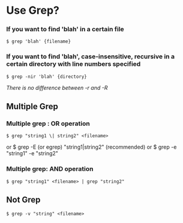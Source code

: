 # Use Grep?

### If you want to find 'blah' in a certain file
    $ grep 'blah' {filename}

### If you want to find 'blah', case-insensitive, recursive in a certain directory with line numbers specified
    $ grep -nir 'blah' {directory}
*There is no difference between -r and -R*

## Multiple Grep
### Multiple grep : OR operation 
    $ grep "string1 \| string2" <filename>
or
    $ grep -E (or egrep) "string1|string2"  <filename> (recommended) 
or
    $ grep -e "string1" -e "string2" <filename>

### Multiple grep: AND operation
    $ grep "string1" <filename> | grep "string2"

## Not Grep
    $ grep -v "string" <filename>


